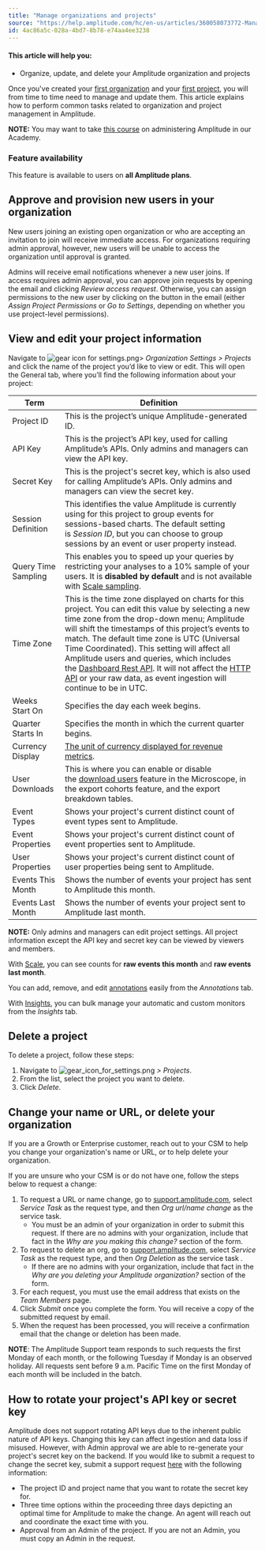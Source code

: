 ```yaml
---
title: "Manage organizations and projects"
source: "https://help.amplitude.com/hc/en-us/articles/360058073772-Manage-organizations-and-projects"
id: 4ac86a5c-028a-4bd7-8b78-e74aa4ee3238
---
```


#### This article will help you:

* Organize, update, and delete your Amplitude organization and projects

Once you've created your [first organization](/get-started/create-org) and your [first project](/get-started/create-project), you will from time to time need to manage and update them. This article explains how to perform common tasks related to organization and project management in Amplitude.

**NOTE:** You may want to take [this course](https://academy.amplitude.com/amplitude-analytics-admin-essentials) on administering Amplitude in our Academy.

### Feature availability

This feature is available to users on **all Amplitude plans**.

## Approve and provision new users in your organization

New users joining an existing open organization or who are accepting an invitation to join will receive immediate access. For organizations requiring admin approval, however, new users will be unable to access the organization until approval is granted. 

Admins will receive email notifications whenever a new user joins. If access requires admin approval, you can approve join requests by opening the email and clicking *Review access request*. Otherwise, you can assign permissions to the new user by clicking on the button in the email (either *Assign Project Permissions* or *Go to Settings*, depending on whether you use project-level permissions).

## View and edit your project information

Navigate to ![gear icon for settings.png](/output/img/account-management/gear-icon-for-settings-png.png)> *Organization* *Settings > Projects* and click the name of the project you’d like to view or edit. This will open the General tab, where you’ll find the following information about your project:

| **Term** | **Definition** |
| --- | --- |
| Project ID | This is the project’s unique Amplitude-generated ID. |
| API Key | This is the project’s API key, used for calling Amplitude’s APIs. Only admins and managers can view the API key. |
| Secret Key | This is the project's secret key, which is also used for calling Amplitude’s APIs. Only admins and managers can view the secret key. |
| Session Definition | This identifies the value Amplitude is currently using for this project to group events for sessions-based charts. The default setting is *Session ID*, but you can choose to group sessions by an event or user property instead. |
| Query Time Sampling | This enables you to speed up your queries by restricting your analyses to a 10% sample of your users. It is **disabled by default** and is not available with [Scale sampling](https://help.amplitude.com/hc/en-us/articles/115001476972-Scale-Manage-your-event-volume-with-dynamic-behavioral-sampling). |
| Time Zone | This is the time zone displayed on charts for this project. You can edit this value by selecting a new time zone from the drop-down menu; Amplitude will shift the timestamps of this project’s events to match. The default time zone is UTC (Universal Time Coordinated). This setting will affect all Amplitude users and queries, which includes the [Dashboard Rest API](https://developers.amplitude.com/docs/dashboard-rest-api). It will not affect the [HTTP API](https://developers.amplitude.com/docs/http-api-v2) or your raw data, as event ingestion will continue to be in UTC.  |
| Weeks Start On | Specifies the day each week begins.  |
| Quarter Starts In | Specifies the month in which the current quarter begins. |
| Currency Display | [The unit of currency displayed for revenue metrics](https://help.amplitude.com/hc/en-us/articles/15581410157339-Change-the-unit-of-currency-your-project-uses-). |
| User Downloads | This is where you can enable or disable the [download users](https://help.amplitude.com/hc/en-us/articles/236032527#download-users) feature in the Microscope, in the export cohorts feature, and the export breakdown tables. |
| Event Types | Shows your project's current distinct count of event types sent to Amplitude. |
| Event Properties | Shows your project's current distinct count of event properties sent to Amplitude. |
| User Properties | Shows your project's current distinct count of user properties being sent to Amplitude. |
| Events This Month | Shows the number of events your project has sent to Amplitude this month. |
| Events Last Month | Shows the number of events your project sent to Amplitude last month.  |

**NOTE:** Only admins and managers can edit project settings. All project information except the API key and secret key can be viewed by viewers and members.

With [Scale](https://help.amplitude.com/hc/en-us/articles/115001476972), you can see counts for **raw events this month** and **raw events last month**.

You can add, remove, and edit [annotations](https://help.amplitude.com/hc/en-us/articles/236032527#add-annotation) easily from the *Annotations* tab.

With [Insights](https://help.amplitude.com/hc/en-us/articles/115001764612), you can bulk manage your automatic and custom monitors from the *Insights* tab.

## Delete a project

To delete a project, follow these steps:

1. Navigate to ![gear_icon_for_settings.png](/output/img/account-management/gear-icon-for-settings-png.png) *> Projects*.
2. From the list, select the project you want to delete.
3. Click *Delete*.

## Change your name or URL, or delete your organization

If you are a Growth or Enterprise customer, reach out to your CSM to help you change your organization's name or URL, or to help delete your organization. 

If you are unsure who your CSM is or do not have one, follow the steps below to request a change:

1. To request a URL or name change, go to [support.amplitude.com](https://support.amplitude.com/), select *Service Task* as the request type, and then *Org url/name change* as the service task.
	* You must be an admin of your organization in order to submit this request. If there are no admins with your organization, include that fact in the *Why are you making this change?* section of the form.
2. To request to delete an org, go to [support.amplitude.com](https://support.amplitude.com/), select *Service Task* as the request type, and then *Org Deletion* as the service task .
	* If there are no admins with your organization, include that fact in the *Why are you deleting your Amplitude organization?* section of the form.
3. For each request, you must use the email address that exists on the *Team Members* page.
4. Click *Submit* once you complete the form. You will receive a copy of the submitted request by email.
5. When the request has been processed, you will receive a confirmation email that the change or deletion has been made.

**NOTE**: The Amplitude Support team responds to such requests the first Monday of each month, or the following Tuesday if Monday is an observed holiday. All requests sent before 9 a.m. Pacific Time on the first Monday of each month will be included in the batch. 

## How to rotate your project's API key or secret key

Amplitude does not support rotating API keys due to the inherent public nature of API keys. Changing this key can affect ingestion and data loss if misused. However, with Admin approval we are able to re-generate your project's secret key on the backend. If you would like to submit a request to change the secret key, submit a support request [here](https://help.amplitude.com/hc/en-us/requests/new) with the following information: 

* The project ID and project name that you want to rotate the secret key for.
* Three time options within the proceeding three days depicting an optimal time for Amplitude to make the change. An agent will reach out and coordinate the exact time with you.
* Approval from an Admin of the project. If you are not an Admin, you must copy an Admin in the request.
